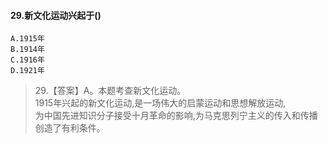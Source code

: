 #### 29.新文化运动兴起于()
    A.1915年
    B.1914年
    C.1916年
    D.1921年
>   29.【答案】A。本题考查新文化运动。  
1915年兴起的新文化运动,是一场伟大的启蒙运动和思想解放运动,  
为中国先进知识分子接受十月革命的影响,为马克思列宁主义的传入和传播创造了有利条件。  





















